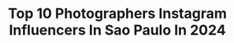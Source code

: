 ---
title: Top 10 Photographers Instagram Influencers In Sao Paulo In 2024
description: >-
  Find top photographers Instagram influencers in Sao Paulo in 2024. Most popular hashtags: #saopaulo #photographer #photography.
platform: Instagram
hits: 146
text_top: See the most popular Instagram influencers on inBeat.
text_bottom: Our database has 146 Instagram influencers like this in Sao Paulo, Brazil for you to work with.
profiles:
  - username: "the.lonely.project"
    fullname: >-
      The Lonely Project
    bio: >-
      by Ricardo Rico | Brazilian Photographer São Paulo-SP 📥 contato@ricardorico.com ⚠️Nova Revista na PRÉ-VENDA! ⚠️ Lonely Mag n°20👇
    location: "Brazil"
    followers: 25550
    engagement: 728
    commentsToLikes: 0.030360
    id: ck5hrm0b9v38t0i11jl6unkmm
    verified: false
    hashtags: "#tbt"
  - username: "nickmansph"
    fullname: >-
      NICKMANS GABRIEL
    bio: >-
      Fashion Photographer São Paulo, Brazil ✉️ contato@nickmansgabriel.com.br
    location: "Brazil"
    followers: 6404
    engagement: 453
    commentsToLikes: 0.121846
    id: ck137tbv7d9qx0i197u9xbebo
    verified: false
    hashtags: "#photography, #reels, #reelsinstagram, #reelsbrasil"
  - username: "nuquarto36"
    fullname: >-
      Caco Meira
    bio: >-
      Sensual Photographer - São Paulo 🇧🇷📷 Em breve @nq36_official Shop Online @caco.ph Contato e Orçamento no Direct
    location: "Brazil"
    followers: 32805
    engagement: 442
    commentsToLikes: 0.009366
    id: ck5ckafifwgzj0i11z149ez9m
    verified: false
    hashtags: ""
  - username: "joaokopv"
    fullname: >-
      joão b
    bio: >-
      photographer são paulo/br | contato.joaok@gmail.com manager: thatiana@tcayres.com.br @thatianacayres
    location: "Brazil"
    followers: 42281
    engagement: 437
    commentsToLikes: 0.013024
    id: ck0u9bv749j0m0i199pxq7mze
    verified: false
    hashtags: "#35mm, #35mmfilm"
  - username: "stephansolon"
    fullname: >-
      Stephan Solon
    bio: >-
      Pro Photographer - Sao Paulo/Brazil (DM for inquiries)
    location: "Brazil"
    followers: 2630
    engagement: 702
    commentsToLikes: 0.074544
    id: ck0u7vlp85svj0i19y0798nyz
    verified: false
    hashtags: "#tbt, #musicphotography, #yamaha, #concertphotography"
  - username: "sarinha_rayy"
    fullname: >-
      𝕾𝖆𝖗𝖆𝖍 𝕿𝖊𝖎𝖝𝖊𝖎𝖗𝖆  💕
    bio: >-
      ♡ O simples também é lindo.. 🌺✨ GUARULHOS 🔁 BAHIA 🇧🇷 Parcerias via direct 📲 Corinthiana ⚫⚪ 1996 ♒ Confeiteira 🍰 👫💍 @johnny_castelamare
    location: "Brazil"
    followers: 6985
    engagement: 355
    commentsToLikes: 0.007580
    id: ck15q5409155f0i19b8u0svy1
    verified: false
    hashtags: "#deus, #marketingdigital, #guarulhos, #amomuito"
  - username: "_tombarreto"
    fullname: >-
      ᴛᴏᴍʙᴀʀʀᴇᴛᴏ
    bio: >-
      photographer | director são paulo - BR + @tom_barreto
    location: "Brazil"
    followers: 13788
    engagement: 260
    commentsToLikes: 0.053237
    id: ck0u9bvsz9j2l0i19hlcgs092
    verified: false
    hashtags: "#stayinhome"
  - username: "marcelommm"
    fullname: >-
      Marcelo Machado de Melo
    bio: >-
      Brazilian Photographer from São Paulo, Brazil.
    location: "Brazil"
    followers: 4194
    engagement: 944
    commentsToLikes: 0.044399
    id: ck0u6xcnu35ah0i19n2mpiv57
    verified: false
    hashtags: "#canonbr, #rallydakar, #4x4, #saudiarabia"
  - username: "feraburaya"
    fullname: >-
      𝙵𝚎𝚛𝚗𝚊𝚗𝚍𝚊 𝙽𝚎𝚟𝚎𝚜 𝙰𝚋𝚞𝚛𝚊𝚢𝚊
    bio: >-
      Todas as revoluções que eu desejo começam em mim. 𝟷𝟿 | 𝙻𝚒𝚋𝚛𝚒𝚊𝚗𝚊
    location: "Brazil"
    followers: 1902
    engagement: 5379
    commentsToLikes: 0.082355
    id: ck15sdh0zcga80i19h09n7x3o
    verified: false
    hashtags: "#modelo, #cidadedesaopaulo, #taubate, #fotostumblr"
  - username: "tom_barreto"
    fullname: >-
      ᴛᴏᴍʙᴀʀʀᴇᴛᴏ
    bio: >-
      photographer & visual art São Paulo
    location: "Brazil"
    followers: 9103
    engagement: 337
    commentsToLikes: 0.090451
    id: ck0u9bw0q9j3u0i19wx6v4pvj
    verified: false
    hashtags: ""
---